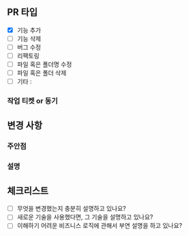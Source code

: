 ## PR 타입
- [x] 기능 추가
- [ ] 기능 삭제
- [ ] 버그 수정
- [ ] 리팩토링 <!--(no functional changes, no api changes)-->
- [ ] 파일 혹은 폴더명 수정
- [ ] 파일 혹은 폴더 삭제
- [ ] 기타 : 

### 작업 티켓 or 동기
<!--
  (Optional)
  작업을 왜 하게 되었는지 서술 (ex : 일관성을 위한 리팩토링)
-->

## 변경 사항
<!-- 
  변경 사항 및 관련 이슈에 대해 간단하게 작성
  어떻게보다 무엇을 왜 수정했는지 설명
  (ex : 로그인 시, 카카오 소셜 로그인 기능 추가)
-->

### 주안점
<!--
  (Optional)
  리뷰 시에 유심히 봐주었으면 하는 부분 설명
-->

### 설명
<!--
  (Optional)
  세부 설명이 필요한 경우 기재
-->


## 체크리스트
- [ ] 무엇을 변경했는지 충분히 설명하고 있나요?
- [ ] 새로운 기술을 사용했다면, 그 기술을 설명하고 있나요?
- [ ] 이해하기 어려운 비즈니스 로직에 관해서 부연 설명을 하고 있나요?

